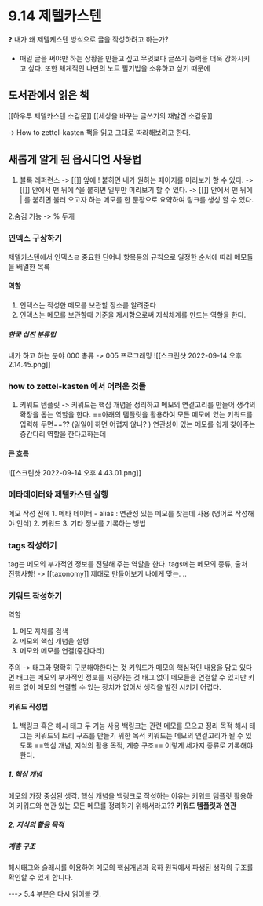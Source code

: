 

### 

# 9.14 제텔카스텐 
❓
내가 왜 제텔케스텐 방식으로 글을 작성하려고 하는가? 
- 매일 글을 써야만 하는 상황을 만들고 싶고 무엇보다 글쓰기 능력을 더욱 강화시키고 싶다.  또한 체계적인 나만의 노트 필기법을 소유하고 싶기 때문에 

## 도서관에서 읽은 책 
[[하우투 제텔카스텐 소감문]]
[[세상을 바꾸는 글쓰기의 재발견 소감문]]


-> How to zettel-kasten 책을 읽고 그대로 따라해보려고 한다. 



## 새롭게 알게 된 옵시디언 사용법 
1. 블록 레퍼런스
	-> [[]] 앞에 ! 붙히면 내가 원하는 페이지를 미리보기 할 수 있다. 
	-> [[]] 안에서 맨 뒤에 ^을 붙히면 일부만 미리보기 할 수 있다.
	-> [[]] 안에서 맨 뒤에 | 를 붙히면 불러 오고자 하는 메모를 한 문장으로 요약하여 링크를 생성 할 수 있다. 


2.숨김 기능 -> % 두개

### 인덱스 구상하기 
제텔카스텐에서 인덱스ㄹ 중요한 단어나 항목등의 규칙으로 일정한 순서에 따라 메모들을 배열한 목록

#### 역할
1. 인덱스는 작성한 메모를 보관할 장소를 알려준다
2. 인덱스는 메모를 보관할때 기준을 제시함으로써 지식체계를 만드는 역할을 한다. 

##### 한국 십진 분류법 
내가 하고 하는 분야 
000 총류 -> 005 프로그래밍 
![[스크린샷 2022-09-14 오후 2.14.45.png]]



### how to zettel-kasten 에서 어려운 것들
1. 키워드 템플릿 
-> 키워드는 핵심 개념을 정리하고 메모의 연결고리를 만들어 생각의 확장을 돕는 역할을 한다. ==아래의 템플릿을 활용하여 모든 메모에 있는 키워드를 입력해 두면==?? (일일이 하면 어렵지 않나? ) 연관성이 있는 메모를 쉽게 찾아주는 중간다리 역할을 한다고하는데 

#### 큰 흐름 
![[스크린샷 2022-09-14 오후 4.43.01.png]]

### 메타데이터와 제텔카스텐 실행
메모 작성 전에 
	1. 메타 데이터
		- alias : 연관성 있는 메모를 찾는데 사용 (영어로 작성해야 인식)
	2. 키워드
	3. 기타 정보를 기록하는 방법 

### tags 작성하기 
tag는 메모의 부가적인 정보를 전달해 주는 역할을 한다. tags에는 메모의 종류, 출처 진행사항!
-> [[taxonomy]] 제대로 만들어보기 나에게 맞는. ..


### 키워드 작성하기 
역할
1. 메모 자체를 검색 
2. 메모의 핵심 개념을 설명
3. 메모와 메모를 연결(중간다리)

주의 -> 태그와 명확히 구분해야한다는 것
키워드가 메모의 핵심적인 내용을 담고 있다면 태그는 메모의 부가적인 정보를 저장하는 것 태그 없이 메모들을 연결할 수 있지만 키워드 없이 메모의 연결할 수 있는 장치가 없어서 생각을 발전 시키기 어렵다. 

#### 키워드 작성법 
1. 백링크 혹은 해시 태그 두 기능 사용 
	백링크는 관련 메모를 모으고 정리  목적
	해시 태그는 키워드의 트리 구조를 만들기 위한 목적
	키워드는 메모의 연결고리가 될 수 있도록 ==핵심 개념, 지식의 활용 목적, 계층 구조== 이렇게 세가지 종류로 기록해야한다. 


##### 1. 핵심 개념
메모의  가장 중심된 생각. 핵심 개념을 백링크로 작성하는 이유는 키워드 템플릿 활용하여 키워드와 연관 있는 모든 메모를 정리하기 위해서라고?? **키워드 템플릿과 연관**


##### 2. 지식의 활용 목적


##### 계층 구조
해시태그와 슬래시를 이용하여 메모의 핵심개념과 육하 원칙에서 파생된 생각의 구조를 확인할 수 있게 합니다. 


---> 5.4 부분은 다시 읽어볼 것. 

